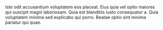 Iste odit accusantium voluptatem eos placeat.
Eius quia vel optio maiores qui suscipit magni laboriosam.
Quia est blanditiis iusto consequatur a.
Quia voluptatem minima sed explicabo qui porro.
Beatae optio sint minima pariatur qui quae.